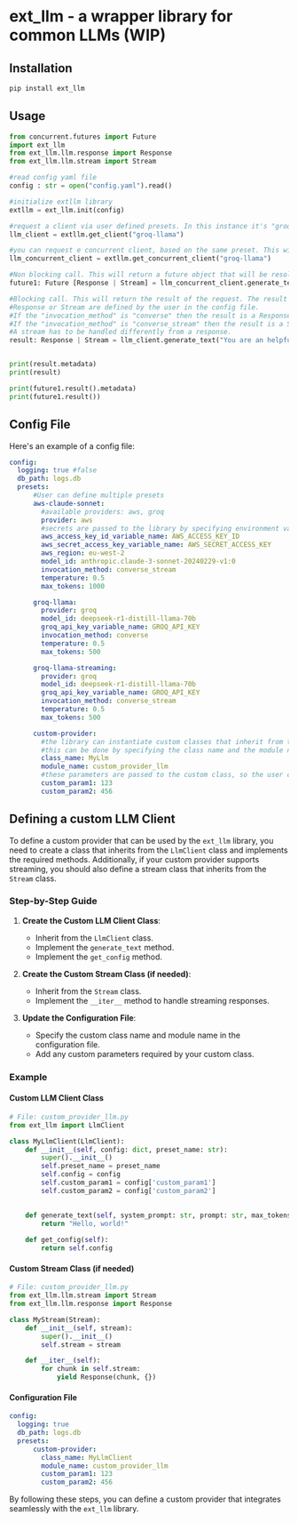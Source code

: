 # ext_llm - a wrapper library for common LLMs (WIP)
## Installation
```bash 
pip install ext_llm
```
## Usage
```python
from concurrent.futures import Future
import ext_llm
from ext_llm.llm.response import Response
from ext_llm.llm.stream import Stream

#read config yaml file
config : str = open("config.yaml").read()

#initialize extllm library
extllm = ext_llm.init(config)

#request a client via user defined presets. In this instance it's "groq-llama"
llm_client = extllm.get_client("groq-llama")

#you can request e concurrent client, based on the same preset. This will allow for non blocking concurrent requests.
llm_concurrent_client = extllm.get_concurrent_client("groq-llama")

#Non blocking call. This will return a future object that will be resolved when the request is completed.
future1: Future [Response | Stream] = llm_concurrent_client.generate_text("You are an helpful assistant", "Recite the first article of the Italian Constitution")

#Blocking call. This will return the result of the request. The result can be either a Response or a Stream object.
#Response or Stream are defined by the user in the config file.
#If the "invocation_method" is "converse" then the result is a Response.
#If the "invocation_method" is "converse_stream" then the result is a Stream.
#A stream has to be handled differently from a response.
result: Response | Stream = llm_client.generate_text("You are an helpful assistant", "Recite the first amendment of the American constitution")


print(result.metadata)
print(result)

print(future1.result().metadata)
print(future1.result())
```
## Config File
Here's an example of a config file:
```yaml
config:
  logging: true #false
  db_path: logs.db
  presets:
      #User can define multiple presets
      aws-claude-sonnet:
        #available providers: aws, groq
        provider: aws
        #secrets are passed to the library by specifying environment variables names
        aws_access_key_id_variable_name: AWS_ACCESS_KEY_ID
        aws_secret_access_key_variable_name: AWS_SECRET_ACCESS_KEY
        aws_region: eu-west-2
        model_id: anthropic.claude-3-sonnet-20240229-v1:0
        invocation_method: converse_stream
        temperature: 0.5
        max_tokens: 1000

      groq-llama:
        provider: groq
        model_id: deepseek-r1-distill-llama-70b
        groq_api_key_variable_name: GROQ_API_KEY
        invocation_method: converse
        temperature: 0.5
        max_tokens: 500

      groq-llama-streaming:
        provider: groq
        model_id: deepseek-r1-distill-llama-70b
        groq_api_key_variable_name: GROQ_API_KEY
        invocation_method: converse_stream
        temperature: 0.5
        max_tokens: 500

      custom-provider:
        #the library can instantiate custom classes that inherit from the Llm class
        #this can be done by specifying the class name and the module name
        class_name: MyLlm
        module_name: custom_provider_llm
        #these parameters are passed to the custom class, so the user can define custom parameters
        custom_param1: 123
        custom_param2: 456
```
## Defining a custom LLM Client

To define a custom provider that can be used by the `ext_llm` library, you need to create a class that inherits from the `LlmClient` class and implements the required methods. Additionally, if your custom provider supports streaming, you should also define a stream class that inherits from the `Stream` class.

### Step-by-Step Guide

1. **Create the Custom LLM Client Class**:
   - Inherit from the `LlmClient` class.
   - Implement the `generate_text` method.
   - Implement the `get_config` method.

2. **Create the Custom Stream Class (if needed)**:
   - Inherit from the `Stream` class.
   - Implement the `__iter__` method to handle streaming responses.

3. **Update the Configuration File**:
   - Specify the custom class name and module name in the configuration file.
   - Add any custom parameters required by your custom class.

### Example

#### Custom LLM Client Class

```python
# File: custom_provider_llm.py
from ext_llm import LlmClient

class MyLlmClient(LlmClient):
    def __init__(self, config: dict, preset_name: str):
        super().__init__()
        self.preset_name = preset_name
        self.config = config
        self.custom_param1 = config['custom_param1']
        self.custom_param2 = config['custom_param2']
        

    def generate_text(self, system_prompt: str, prompt: str, max_tokens=None, temperature=None):
        return "Hello, world!"
    
    def get_config(self):
        return self.config
```

#### Custom Stream Class (if needed)

```python
# File: custom_provider_llm.py
from ext_llm.llm.stream import Stream
from ext_llm.llm.response import Response

class MyStream(Stream):
    def __init__(self, stream):
        super().__init__()
        self.stream = stream

    def __iter__(self):
        for chunk in self.stream:
            yield Response(chunk, {})
```

#### Configuration File

```yaml
config:
  logging: true
  db_path: logs.db
  presets:
      custom-provider:
        class_name: MyLlmClient
        module_name: custom_provider_llm
        custom_param1: 123
        custom_param2: 456
```

By following these steps, you can define a custom provider that integrates seamlessly with the `ext_llm` library.

